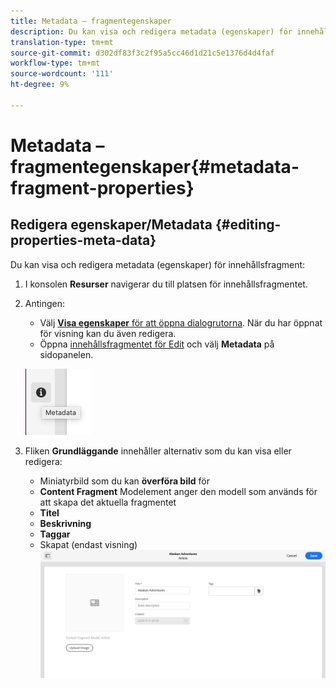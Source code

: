 ```yaml
---
title: Metadata – fragmentegenskaper
description: Du kan visa och redigera metadata (egenskaper) för innehållsfragment.
translation-type: tm+mt
source-git-commit: d302df83f3c2f95a5cc46d1d21c5e1376d4d4faf
workflow-type: tm+mt
source-wordcount: '111'
ht-degree: 9%

---
```



# Metadata – fragmentegenskaper{#metadata-fragment-properties}

## Redigera egenskaper/Metadata {#editing-properties-meta-data}

Du kan visa och redigera metadata (egenskaper) för innehållsfragment:

1. I konsolen **Resurser** navigerar du till platsen för innehållsfragmentet.
2. Antingen:

   * Välj [**Visa egenskaper** för att öppna dialogrutorna](/help/assets/manage-digital-assets.md#editing-properties). När du har öppnat för visning kan du även redigera.
   * Öppna [innehållsfragmentet för Edit](/help/assets/content-fragments/content-fragments-managing.md#opening-the-fragment-editor) och välj **Metadata** på sidopanelen.

   ![metadata](assets/cfm-metadata-01.png)

3. Fliken **Grundläggande** innehåller alternativ som du kan visa eller redigera:

   * Miniatyrbild som du kan **överföra bild** för
   * **Content Fragment** Modelement anger den modell som används för att skapa det aktuella fragmentet
   * **Titel**
   * **Beskrivning**
   * **Taggar**
   * Skapat (endast visning)
   ![metadata](assets/cfm-metadata-02.png)
